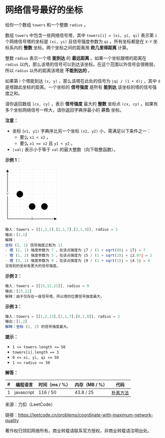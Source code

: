 # 网络信号最好的坐标

给你一个数组 `towers` 和一个整数 `radius` 。

数组 `towers` 中包含一些网络信号塔，其中 `towers[i] = [xi, yi, qi]` 表示第 `i` 个网络信号塔的坐标是 `(xi, yi)` 且信号强度参数为 `qi` 。所有坐标都是在 `X-Y` 坐标系内的 **整数** 坐标。两个坐标之间的距离用 **欧几里得距离** 计算。

整数 `radius` 表示一个塔 **能到达** 的 **最远距离** 。如果一个坐标跟塔的距离在 `radius` 以内，那么该塔的信号可以到达该坐标。在这个范围以外信号会很微弱，所以 `radius` 以外的距离该塔是 **不能到达的** 。

如果第 i 个塔能到达 `(x, y)` ，那么该塔在此处的信号为 `⌊qi / (1 + d)⌋` ，其中 `d` 是塔跟此坐标的距离。一个坐标的 **信号强度** 是所有 **能到达** 该坐标的塔的信号强度之和。

请你返回数组 `[cx, cy]` ，表示 **信号强度** 最大的 **整数** 坐标点 `(cx, cy)` 。如果有多个坐标网络信号一样大，请你返回字典序最小的 **非负** 坐标。

**注意：**

- 坐标 (`x1, y1)` 字典序比另一个坐标 `(x2, y2)` 小，需满足以下条件之一：
  - 要么 `x1 < x2` ，
  - 要么 `x1 == x2` 且 `y1 < y2` 。
- `⌊val⌋` 表示小于等于 `val` 的最大整数（向下取整函数）。

**示例 1：**

![示例1](./eg1.png)

``` javascript
输入：towers = [[1,2,5],[2,1,7],[3,1,9]], radius = 2
输出：[2,1]
解释：
坐标 (2, 1) 信号强度之和为 13
- 塔 (2, 1) 强度参数为 7 ，在该点强度为 ⌊7 / (1 + sqrt(0)⌋ = ⌊7⌋ = 7
- 塔 (1, 2) 强度参数为 5 ，在该点强度为 ⌊5 / (1 + sqrt(2)⌋ = ⌊2.07⌋ = 2
- 塔 (3, 1) 强度参数为 9 ，在该点强度为 ⌊9 / (1 + sqrt(1)⌋ = ⌊4.5⌋ = 4
没有别的坐标有更大的信号强度。
```

**示例 2：**

``` javascript
输入：towers = [[23,11,21]], radius = 9
输出：[23,11]
解释：由于仅存在一座信号塔，所以塔的位置信号强度最大。
```

**示例 3：**

``` javascript
输入：towers = [[1,2,13],[2,1,7],[0,1,9]], radius = 2
输出：[1,2]
解释：坐标 (1, 2) 的信号强度最大。
```

**提示：**

- `1 <= towers.length <= 50`
- `towers[i].length == 3`
- `0 <= xi, yi, qi <= 50`
- `1 <= radius <= 50`

**解答：**

**#**|**编程语言**|**时间（ms / %）**|**内存（MB / %）**|**代码**
--|--|--|--|--
1|javascript|116 / 50|43.8 / 25|[朴素方法](./javascript/ac_v1.js)

来源：力扣（LeetCode）

链接：https://leetcode.cn/problems/coordinate-with-maximum-network-quality

著作权归领扣网络所有。商业转载请联系官方授权，非商业转载请注明出处。
